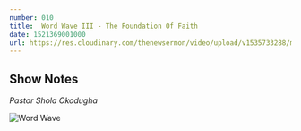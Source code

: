 ```yaml
---
number: 010
title:  Word Wave III - The Foundation Of Faith
date: 1521369001000
url: https://res.cloudinary.com/thenewsermon/video/upload/v1535733288/messages/180318_-_Word_Wave_III.mp3
---
```


## Show Notes
_Pastor Shola Okodugha_

![Word Wave](https://res.cloudinary.com/thenewsermon/image/upload/v1536165214/sermon%20display%20pictures/the_foundation_of_faith.jpg)
